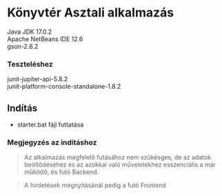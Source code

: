 # Könyvtér Asztali alkalmazás

Java JDK 17.0.2 <br>
Apache NetBeans IDE 12.6 <br>
gson-2.8.2 <br>

### Teszteléshez

junit-jupiter-api-5.8.2 <br>
junit-platform-console-standalone-1.8.2

## Indítás

 * starter.bat fájl futtatása

### Megjegyzés az indításhoz

> Az alkalmazás megfelelő futásához nem szükésges, de az adatok beöltődéséhez és az azokkal való műveletekhez esszenciális a már működő, és futó Backend.

>A hirdetések megnyitásánál pedig a futó Frontend

